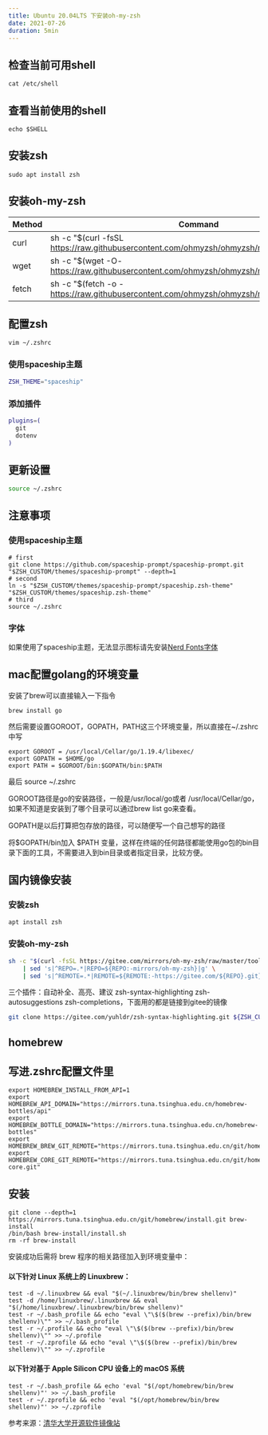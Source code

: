 ```yaml
---
title: Ubuntu 20.04LTS 下安装oh-my-zsh
date: 2021-07-26
duration: 5min
---
```


<Note desc="提示" color="border-yellow-400" icon-bg="bg-yellow-400">
  <template #title>
    spaceship主题安装还需要下载主题，看注意事项！！
  </template>
</Note>

## 检查当前可用shell

```shell
cat /etc/shell
```

## 查看当前使用的shell

```shell
echo $SHELL
```

## 安装zsh

```shell
sudo apt install zsh
```

## 安装oh-my-zsh

| Method | Command |
| ----------- | ----------- |
| curl | sh -c "$(curl -fsSL https://raw.githubusercontent.com/ohmyzsh/ohmyzsh/master/tools/install.sh)" |
| wget | sh -c "$(wget -O- https://raw.githubusercontent.com/ohmyzsh/ohmyzsh/master/tools/install.sh)" |
| fetch | sh -c "$(fetch -o - https://raw.githubusercontent.com/ohmyzsh/ohmyzsh/master/tools/install.sh)" |

## 配置zsh

```shell
vim ~/.zshrc
```
### 使用spaceship主题

```bash
ZSH_THEME="spaceship"
```
### 添加插件

```bash
plugins=(
  git
  dotenv
)
```
## 更新设置

```bash
source ~/.zshrc
```

## 注意事项

### 使用spaceship主题

```shell
# first
git clone https://github.com/spaceship-prompt/spaceship-prompt.git "$ZSH_CUSTOM/themes/spaceship-prompt" --depth=1
# second
ln -s "$ZSH_CUSTOM/themes/spaceship-prompt/spaceship.zsh-theme" "$ZSH_CUSTOM/themes/spaceship.zsh-theme"
# third
source ~/.zshrc
```

### 字体
如果使用了spaceship主题，无法显示图标请先安装[Nerd Fonts字体](https://github.com/ryanoasis/nerd-fonts/blob/master/readme_cn.md#option-4-homebrew-fonts)


## mac配置golang的环境变量

安装了brew可以直接输入一下指令

```shell
brew install go
```

然后需要设置GOROOT，GOPATH，PATH这三个环境变量，所以直接在~/.zshrc中写

```shell
export GOROOT = /usr/local/Cellar/go/1.19.4/libexec/
export GOPATH = $HOME/go
export PATH = $GOROOT/bin:$GOPATH/bin:$PATH
```
最后 source ~/.zshrc

GOROOT路径是go的安装路径，一般是/usr/local/go或者 /usr/local/Cellar/go，如果不知道是安装到了哪个目录可以通过brew list go来查看。

GOPATH是以后打算把包存放的路径，可以随便写一个自己想写的路径

将$GOPATH/bin加入 $PATH 变量，这样在终端的任何路径都能使用go包的bin目录下面的工具，不需要进入到bin目录或者指定目录，比较方便。


## 国内镜像安装

### 安装zsh

```bash
apt install zsh
```

### 安装oh-my-zsh

```bash
sh -c "$(curl -fsSL https://gitee.com/mirrors/oh-my-zsh/raw/master/tools/install.sh \
    | sed 's|^REPO=.*|REPO=${REPO:-mirrors/oh-my-zsh}|g' \
    | sed 's|^REMOTE=.*|REMOTE=${REMOTE:-https://gitee.com/${REPO}.git}|g')"
```

三个插件：自动补全、高亮、建议 zsh-syntax-highlighting zsh-autosuggestions zsh-completions，下面用的都是链接到gitee的镜像

```bash
git clone https://gitee.com/yuhldr/zsh-syntax-highlighting.git ${ZSH_CUSTOM:-~/.oh-my-zsh/custom}/plugins/zsh-syntax-highlighting && git clone https://gitee.com/yuhldr/zsh-autosuggestions ${ZSH_CUSTOM:-~/.oh-my-zsh/custom}/plugins/zsh-autosuggestions && git clone https://gitee.com/yuhldr/zsh-completions ${ZSH_CUSTOM:-~/.oh-my-zsh/custom}/plugins/zsh-completions
```

## homebrew

## 写进.zshrc配置文件里

```shell
export HOMEBREW_INSTALL_FROM_API=1
export HOMEBREW_API_DOMAIN="https://mirrors.tuna.tsinghua.edu.cn/homebrew-bottles/api"
export HOMEBREW_BOTTLE_DOMAIN="https://mirrors.tuna.tsinghua.edu.cn/homebrew-bottles"
export HOMEBREW_BREW_GIT_REMOTE="https://mirrors.tuna.tsinghua.edu.cn/git/homebrew/brew.git"
export HOMEBREW_CORE_GIT_REMOTE="https://mirrors.tuna.tsinghua.edu.cn/git/homebrew/homebrew-core.git"
```

## 安装

```shell
git clone --depth=1 https://mirrors.tuna.tsinghua.edu.cn/git/homebrew/install.git brew-install
/bin/bash brew-install/install.sh
rm -rf brew-install
```
安装成功后需将 brew 程序的相关路径加入到环境变量中：

#### 以下针对 Linux 系统上的 Linuxbrew：
```shell
test -d ~/.linuxbrew && eval "$(~/.linuxbrew/bin/brew shellenv)"
test -d /home/linuxbrew/.linuxbrew && eval "$(/home/linuxbrew/.linuxbrew/bin/brew shellenv)"
test -r ~/.bash_profile && echo "eval \"\$($(brew --prefix)/bin/brew shellenv)\"" >> ~/.bash_profile
test -r ~/.profile && echo "eval \"\$($(brew --prefix)/bin/brew shellenv)\"" >> ~/.profile
test -r ~/.zprofile && echo "eval \"\$($(brew --prefix)/bin/brew shellenv)\"" >> ~/.zprofile
```

#### 以下针对基于 Apple Silicon CPU 设备上的 macOS 系统
```shell
test -r ~/.bash_profile && echo 'eval "$(/opt/homebrew/bin/brew shellenv)"' >> ~/.bash_profile
test -r ~/.zprofile && echo 'eval "$(/opt/homebrew/bin/brew shellenv)"' >> ~/.zprofile
```

参考来源：[清华大学开源软件镜像站](https://mirrors.tuna.tsinghua.edu.cn/help/homebrew/)
